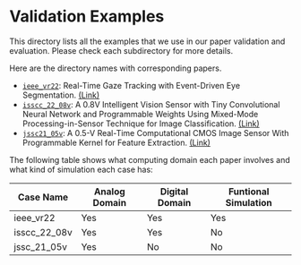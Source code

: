 # Validation Examples

This directory lists all the examples that we use in our paper validation and evaluation. Please 
check each subdirectory for more details.

Here are the directory names with corresponding papers.

* [`ieee_vr22`](https://github.com/horizon-research/CamJ/tree/main/examples/ieee_vr22): Real-Time Gaze Tracking with Event-Driven Eye Segmentation. [(Link)](https://arxiv.org/abs/2201.07367)
* [`isscc_22_08v`](https://github.com/horizon-research/CamJ/tree/main/examples/isscc_22_08v): A 0.8V Intelligent Vision Sensor with Tiny Convolutional Neural Network and Programmable Weights Using Mixed-Mode Processing-in-Sensor Technique for Image Classification. [(Link)](https://ieeexplore.ieee.org/document/9731675)
* [`jssc21_05v`](https://github.com/horizon-research/CamJ/tree/main/examples/jssc21_05v): A 0.5-V Real-Time Computational CMOS Image Sensor With Programmable Kernel for Feature Extraction. [(Link)](https://ieeexplore.ieee.org/document/9250500)

The following table shows what computing domain each paper involves and what kind of simulation each
case has:

| Case Name             | Analog Domain | Digital Domain | Funtional Simulation |
|-----------------------|---------------|----------------|----------------------|
| ieee_vr22             |      Yes      |      Yes       |         Yes          |
| isscc_22_08v          |      Yes      |      Yes       |         No           |
| jssc_21_05v           |      Yes      |      No        |         No           |
